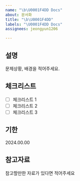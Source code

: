 ```yaml
---
name: "\b\U0001F4DD Docs"
about: 문서화
title: "\b\U0001F4DD"
labels: "\U0001F4DD Docs"
assignees: jeongyun1206

---
```


## 설명
문제상황, 배경을 적어주세요.


## 체크리스트
- [ ] 체크리스트 1
- [ ] 체크리스트 2
- [ ] 체크리스트 3

## 기한
2024.00.00

## 참고자료
참고할만한 자료가 있다면 적어주세요
